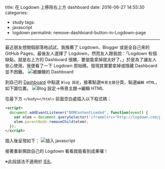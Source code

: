 title: 在 Logdown 上移除右上方 dashboard
date: 2016-06-27 14:55:30
categories:
- study
tags:
- javascript
- logdown
permalink: remove-dashboard-button-in-Logdown-page
---
最近朋友想開個部落格試試，我推薦了 Logdown、Blogger 或是全自己來的 GitHub Pages，最後友人選擇了 Logdown，然而友人跟我說：「Logdown 有個缺點，就是右上方的 Dashboard 很醜，要是能拿掉就太好了。」於是為了讓友人安心使用，我便看了一下 Logdown 原始碼，發現其實要拿掉或隱藏 Dashboard 並不困難。
![被嫌醜的 Dashboard](/blog/images/2016-06-27-hide-dashboard-button-in-Logdown-page/01.png "被嫌醜的 Dashboard")

到自己的 [Dashboard](http://logdown.com/dashboard) 中點選 `Blog 設定`，接著點選`佈景主題`分頁，點選`編輯 HTML`，如下圖位置。
![Blog 設定→佈景主題→編輯 HTML](/blog/images/2016-06-27-hide-dashboard-button-in-Logdown-page/02.png "Blog 設定→佈景主題→編輯 HTML")

在最下方 `</body></html>` 前面空白處插入以下程式碼：

```html
<script>
  document.addEventListener("DOMContentLoaded", function(event) {
    var elem = document.querySelector('iframe[src="http://logdown.com/pages/top_controls"]');
    elem.parentNode.removeChild(elem);
  });
</script>
```
插入後呈現如下：
![插入 javascript](/blog/images/2016-06-27-hide-dashboard-button-in-Logdown-page/03.png "插入 javascript")

接著重新開啟自己的 Logdown 看看就能看到成果囉！

※此段語法不適用於 [IE8](http://caniuse.com/#search=DOMContentLoaded)。
